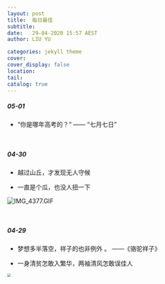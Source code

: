 ```yaml
---
layout: post
title:  每日最佳
subtitle: 
date:   29-04-2020 15:57 AEST
author: LIU YU

categories: jekyll theme
cover: 
cover_display: false
location: 
tail: 
catalog: true 
---
```




##### 05-01



* “你是哪年高考的？“ —— “七月七日”

<br>

##### 04-30

* 越过山丘，才发现无人守候



* 一直是个瓜，也没人扭一下

  

  



![IMG_4377.GIF](https://i.loli.net/2020/04/29/YQchWMNmLIqsxHB.gif)

<br>

##### 04-29 

* 梦想多半落空，祥子的也非例外 。            ——《骆驼祥子》

  

* 一身清贫怎敢入繁华，两袖清风怎敢误佳人

<img src="https://pic4.zhimg.com/80/v2-b1918371d7f68d5fa4c9b2847b76c3eb_1440w.jpg" style="zoom:50%;" />

<br>




